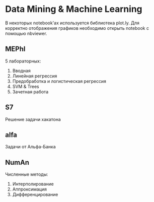 # Data Mining & Machine Learning

В некоторых notebook'ах используется библиотека plot.ly. 
Для корректно отображения графиков необходимо открыть notebook с помощью nbviewer.

## MEPhI
5 лабораторных:  
1. Вводная
2. Линейная регрессия
3. Предобработка и логистическая регрессия
4. SVM & Trees
5. Зачетная работа

## S7
Решение задачи хакатона

## alfa
Задачи от Альфа-Банка

## NumAn
Численные методы:
1. Интерполирование
2. Аппроксимация
3. Дифференцирование
